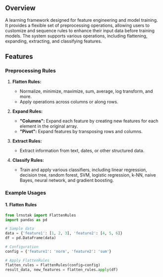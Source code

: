 
## Overview

A learning framework designed for feature engineering and model training. It provides a flexible set of preprocessing operations, allowing users to customize and sequence rules to enhance their input data before training models. The system supports various operations, including flattening, expanding, extracting, and classifying features.

## Features

### Preprocessing Rules

1. **Flatten Rules:**
    - Normalize, minimize, maximize, sum, average, log transform, and more.
    - Apply operations across columns or along rows.

2. **Expand Rules:**
    - **"Columns":** Expand each feature by creating new features for each element in the original array.
    - **"Pivot":** Expand features by transposing rows and columns.

3. **Extract Rules:**
    - Extract information from text, dates, or other structured data.

4. **Classify Rules:**
    - Train and apply various classifiers, including linear regression, decision tree, random forest, SVM, logistic regression, k-NN, naive Bayes, neural network, and gradient boosting.

### Example Usages

#### 1. Flatten Rules

```python
from lrnstak import FlattenRules
import pandas as pd

# Sample data
data = {'feature1': [1, 2, 3], 'feature2': [4, 5, 6]}
df = pd.DataFrame(data)

# Configuration
config = {'feature1': 'norm', 'feature2': 'sum'}

# Apply FlattenRules
flatten_rules = FlattenRules(config=config)
result_data, new_features = flatten_rules.apply(df)
```